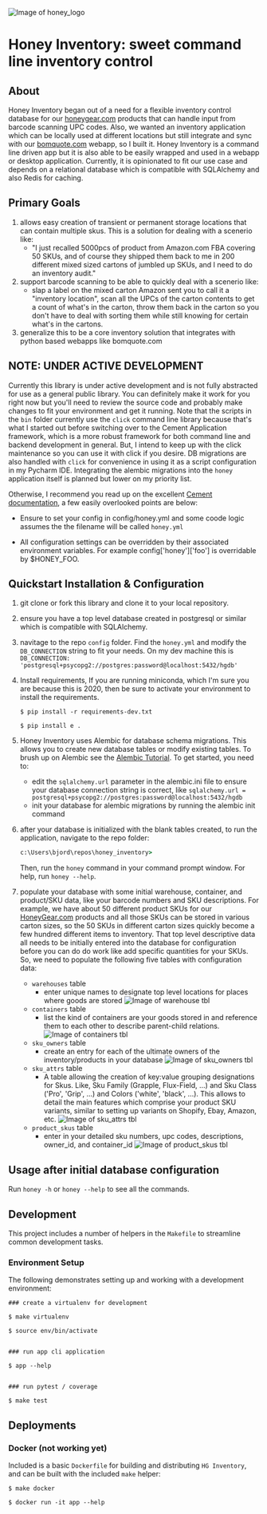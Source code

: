 ![Image of honey_logo](https://github.com/bomquote/honey_inventory/blob/master/images/honey_img.png?raw=true)

# Honey Inventory: sweet command line inventory control

## About

Honey Inventory began out of a need for a flexible inventory control database for our [honeygear.com](https://www.honeygear.com) products that can 
handle input from barcode scanning UPC codes. Also, we wanted an inventory application which 
can be locally used at different locations but still integrate and sync with our 
[bomquote.com](https://www.bomquote.com) webapp, so I built it. Honey Inventory is a command line 
driven app but it is also able to be easily wrapped and used in a webapp or desktop application. 
Currently, it is opinionated to fit our use case and depends on a relational database which is compatible
with SQLAlchemy and also Redis for caching. 

## Primary Goals
1. allows easy creation of transient or permanent storage locations that can contain multiple skus. This is a solution
 for dealing with a scenerio like:
   - "I just recalled 5000pcs of product from Amazon.com FBA covering 50 SKUs, and of course they shipped 
 them back to me in 200 different mixed sized cartons of jumbled up SKUs, and I need to do an inventory audit."
2. support barcode scanning to be able to quickly deal with a scenerio like:
   - slap a label on the mixed carton Amazon sent you to call it a "inventory location", scan all the UPCs of the carton
    contents to get a count of what's in the carton, throw them back in the carton so you don't have to deal with sorting 
    them while still knowing for certain what's in the cartons. 
3. generalize this to be a core inventory solution that integrates with python based webapps like bomquote.com 

## NOTE: UNDER ACTIVE DEVELOPMENT

Currently this library is under active development and is not fully abstracted 
for use as a general public library. You can definitely make it work for you 
right now but you'll need to review the source code and probably make changes to 
fit your environment and get it running. Note that the scripts in the `bin` folder 
currently use the `click` command line library because that's what I started out 
before switching over to the Cement Application framework, which is a more robust 
framework for both command line and backend development in general. But, I intend to 
keep up with the click maintenance so you can use it with click if you desire. DB migrations 
are also handled with `click` for convenience in using it as a script configuration in 
my Pycharm IDE. Integrating the alembic migrations into the `honey` application itself is 
planned but lower on my priority list.

Otherwise, I recommend you read up on the excellent 
[Cement documentation](https://docs.builtoncement.com/getting-started/framework-overview),
a few easily overlooked points are below:

- Ensure to set your config in config/honey.yml and some coode logic assumes the 
the filename will be called `honey.yml`

- All configuration settings can be overridden by their associated environment variables. 
For example config['honey']['foo'] is overridable by $HONEY_FOO.

## Quickstart Installation & Configuration

1. git clone or fork this library and clone it to your local repository.

2. ensure you have a top level database created in postgresql or similar which is compatible with SQLAlchemy.

3. navitage to the repo `config` folder.  Find the `honey.yml` and modify the `DB_CONNECTION` string to fit your needs. 
On my dev machine this is `DB_CONNECTION: 'postgresql+psycopg2://postgres:password@localhost:5432/hgdb'`

4. Install requirements, If you are running miniconda, which I'm sure you are because this is 2020, then be sure to 
activate your environment to install the requirements. 
    ```
    $ pip install -r requirements-dev.txt
    
    $ pip install e .
    ```
5. Honey Inventory uses Alembic for database schema migrations. This allows you to create new database tables or modify 
existing tables. To brush up on Alembic see the 
[Alembic Tutorial](https://alembic.sqlalchemy.org/en/latest/tutorial.html). 
  To get started, you need to:
    - edit the `sqlalchemy.url` parameter in the alembic.ini file to ensure your database connection string is correct, 
like `sqlalchemy.url = postgresql+psycopg2://postgres:password@localhost:5432/hgdb`
    - init your database for alembic migrations by running the alembic init command

6. after your database is initialized with the blank tables created, to run the application, navigate to the repo folder:

    ```cmd
    c:\Users\bjord\repos\honey_inventory>
    ```

    Then, run the `honey` command in your command prompt window.  For help, run `honey --help`.

7. populate your database with some initial warehouse, container, and product/SKU data, like your barcode numbers and 
SKU descriptions.  For example, we have about 50 different product SKUs for our [HoneyGear.com](https://www.honeygear.com) products and all those SKUs 
can be stored in various carton sizes, so the 50 SKUs in different carton sizes quickly become a few hundred different 
items to inventory. That top level descriptive data all needs to be initially entered into the database for configuration before you can 
do do work like add specific quantities for your SKUs. So, we need to populate the following five tables with 
configuration data:
    - `warehouses` table
      - enter unique names to designate top level locations for places where goods are stored
      ![Image of warehouse tbl](https://github.com/bomquote/honey_inventory/blob/master/images/warehouses_tbl.png?raw=true)
    - `containers` table
      - list the kind of containers are your goods stored in and reference them to each other to describe parent-child relations. 
      ![Image of containers tbl](https://github.com/bomquote/honey_inventory/blob/master/images/container_tbl.png?raw=true)
    - `sku_owners` table
      - create an entry for each of the ultimate owners of the inventory/products in your database
      ![Image of sku_owners tbl](https://github.com/bomquote/honey_inventory/blob/master/images/sku_owners_tbl.png?raw=true)
    - `sku_attrs` table
      - A table allowing the creation of key:value grouping designations for Skus.
        Like, Sku Family (Grapple, Flux-Field, ...) and Sku Class ('Pro', 'Grip', ...) and Colors ('white', 'black', ...).
        This allows to detail the main features which comprise your product SKU variants, similar to setting up variants 
        on Shopify, Ebay, Amazon, etc.
      ![Image of sku_attrs tbl](https://github.com/bomquote/honey_inventory/blob/master/images/sku_attrs_tbl.png?raw=true)
    - `product_skus` table
      - enter in your detailed sku numbers, upc codes, descriptions, owner_id, and container_id
      ![Image of product_skus tbl](https://github.com/bomquote/honey_inventory/blob/master/images/product_skus_tbl.png?raw=true)


## Usage after initial database configuration

Run `honey -h` or `honey --help` to see all the commands.  

## Development

This project includes a number of helpers in the `Makefile` to streamline common development tasks.

### Environment Setup

The following demonstrates setting up and working with a development environment:

```
### create a virtualenv for development

$ make virtualenv

$ source env/bin/activate


### run app cli application

$ app --help


### run pytest / coverage

$ make test
```



## Deployments

### Docker  (not working yet)

Included is a basic `Dockerfile` for building and distributing `HG Inventory`,
and can be built with the included `make` helper:

```
$ make docker

$ docker run -it app --help
```
